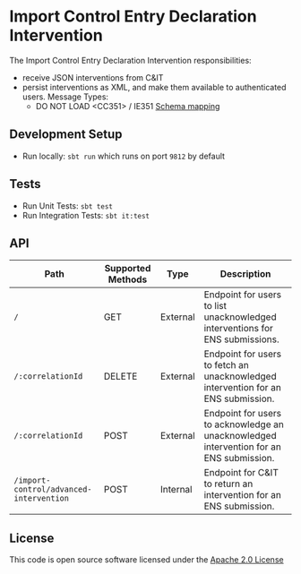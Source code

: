 
# Import Control Entry Declaration Intervention

The Import Control Entry Declaration Intervention responsibilities:
- receive JSON interventions from C&IT
- persist interventions as XML, and make them available to authenticated users. Message Types:
  - DO NOT LOAD \<CC351> / IE351 [Schema mapping](JSON_XML_MAPPING_INFO.md)

## Development Setup
- Run locally: `sbt run` which runs on port `9812` by default

## Tests
- Run Unit Tests: `sbt test`
- Run Integration Tests: `sbt it:test`

## API

| Path | Supported Methods | Type | Description |
| ----------------------------------------- | ---------------- | -------- |----------- |
|```/```                                    |        GET       | External | Endpoint for users to list unacknowledged interventions for ENS submissions. |
|```/:correlationId```                      |        DELETE    | External | Endpoint for users to fetch an unacknowledged intervention for an ENS submission. |
|```/:correlationId```                      |        POST      | External | Endpoint for users to acknowledge an unacknowledged intervention for an ENS submission. |
|```/import-control/advanced-intervention```|        POST      | Internal | Endpoint for C&IT to return an intervention for an ENS submission. |

## License

This code is open source software licensed under the [Apache 2.0 License]("http://www.apache.org/licenses/LICENSE-2.0.html")
